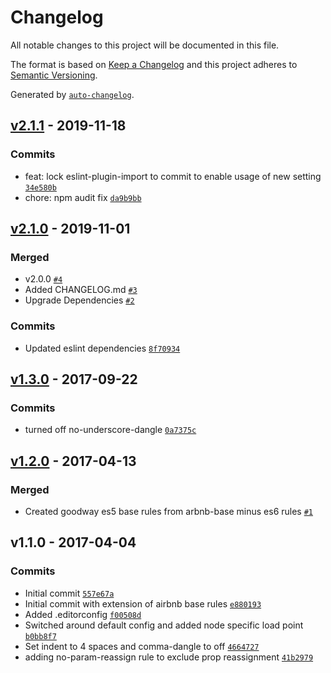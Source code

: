 # Changelog

All notable changes to this project will be documented in this file.

The format is based on [Keep a Changelog](https://keepachangelog.com/en/1.0.0/)
and this project adheres to [Semantic Versioning](https://semver.org/spec/v2.0.0.html).

Generated by [`auto-changelog`](https://github.com/CookPete/auto-changelog).

## [v2.1.1](https://github.com/GoodwayGroup/eslint-config-goodway/compare/v2.1.0...v2.1.1) - 2019-11-18

### Commits

- feat: lock eslint-plugin-import to commit to enable usage of new setting [`34e580b`](https://github.com/GoodwayGroup/eslint-config-goodway/commit/34e580b813ff58c89537a8598b8577acd38dd475)
- chore: npm audit fix [`da9b9bb`](https://github.com/GoodwayGroup/eslint-config-goodway/commit/da9b9bbf966219a09106c985c0a886dc1ba7b1ee)

## [v2.1.0](https://github.com/GoodwayGroup/eslint-config-goodway/compare/v1.3.0...v2.1.0) - 2019-11-01

### Merged

- v2.0.0 [`#4`](https://github.com/GoodwayGroup/eslint-config-goodway/pull/4)
- Added CHANGELOG.md [`#3`](https://github.com/GoodwayGroup/eslint-config-goodway/pull/3)
- Upgrade Dependencies [`#2`](https://github.com/GoodwayGroup/eslint-config-goodway/pull/2)

### Commits

- Updated eslint dependencies [`8f70934`](https://github.com/GoodwayGroup/eslint-config-goodway/commit/8f70934ded79930119d4f033a328fae6c1db755d)

## [v1.3.0](https://github.com/GoodwayGroup/eslint-config-goodway/compare/v1.2.0...v1.3.0) - 2017-09-22

### Commits

- turned off no-underscore-dangle [`0a7375c`](https://github.com/GoodwayGroup/eslint-config-goodway/commit/0a7375c9b9afd62f69fd4d8c920c34ccd452ab00)

## [v1.2.0](https://github.com/GoodwayGroup/eslint-config-goodway/compare/v1.1.0...v1.2.0) - 2017-04-13

### Merged

- Created goodway es5 base rules from arbnb-base minus es6 rules [`#1`](https://github.com/GoodwayGroup/eslint-config-goodway/pull/1)

## v1.1.0 - 2017-04-04

### Commits

- Initial commit [`557e67a`](https://github.com/GoodwayGroup/eslint-config-goodway/commit/557e67a66792e974eb9ac956226a62bb0cb10b27)
- Initial commit with extension of airbnb base rules [`e880193`](https://github.com/GoodwayGroup/eslint-config-goodway/commit/e880193c6ab1e4cb777933f816846edc3461d847)
- Added .editorconfig [`f00508d`](https://github.com/GoodwayGroup/eslint-config-goodway/commit/f00508d6bc3b8d080eee5eb6f0ec9ef1f7571e7e)
- Switched around default config and added node specific load point [`b0bb8f7`](https://github.com/GoodwayGroup/eslint-config-goodway/commit/b0bb8f70292b26ce5c58414c1addc27bbabe1891)
- Set indent to 4 spaces and comma-dangle to off [`4664727`](https://github.com/GoodwayGroup/eslint-config-goodway/commit/4664727826a351261a9b5ea794aa983b82720abc)
- adding no-param-reassign rule to exclude prop reassignment [`41b2979`](https://github.com/GoodwayGroup/eslint-config-goodway/commit/41b2979dd2f7c68622e714436c4327013cd91ccf)
